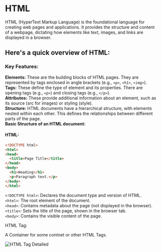 # HTML

HTML (HyperText Markup Language) is the foundational language for creating web pages and applications. It provides the structure and content of a webpage, dictating how elements like text, images, and links are displayed in a browser.

## Here's a quick overview of HTML:

### Key Features:  

**Elements:** These are the building blocks of HTML pages. They are represented by tags enclosed in angle brackets (e.g., `<p>`, `<h1>`, `<img>`).  
**Tags:** These define the type of element and its properties. There are opening tags (e.g., `<p>`) and closing tags (e.g., `</p>`).  
**Attributes:** These provide additional information about an element, such as its source (src for images) or styling (style).  
**Structure:** HTML documents have a hierarchical structure, with elements nested within each other. This defines the relationships between different parts of the page.  
**Basic Structure of an HTML document:**

#### HTML:

```html
<!DOCTYPE html>
<html>
<head>
  <title>Page Title</title>
</head>
<body>
  <h1>Heading</h1>
  <p>Paragraph text.</p>
</body>
</html>
```

`<!DOCTYPE html>`: Declares the document type and version of HTML.  
`<html>`: The root element of the document.  
`<head>`: Contains metadata about the page (not displayed in the browser).  
`<title>`: Sets the title of the page, shown in the browser tab.  
`<body>`: Contains the visible content of the page.

HTML Tag:

A Container for some contnet or other HTML Tags.

![HTML Tag Detailed](https://res.cloudinary.com/dm0mwubi4/image/upload/v1722089186/courseware/html/osv8ncfnu9efidoyauzy.png)
